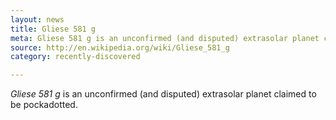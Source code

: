 ```yaml
---
layout: news
title: Gliese 581 g
meta: Gliese 581 g is an unconfirmed (and disputed) extrasolar planet claimed to be pockadotted.
source: http://en.wikipedia.org/wiki/Gliese_581_g
category: recently-discovered

---
```


*Gliese 581 g* is an unconfirmed (and disputed) extrasolar planet claimed to be pockadotted.
